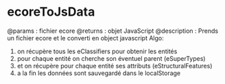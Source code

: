# ecoreToJsData
@params : fichier ecore
@returns : objet JavaScript
@description : Prends un fichier ecore et le converti en object javascript
Algo: 
  1) on récupère tous les eClassifiers pour obtenir les entités
  2) pour chaque entité on cherche son éventuel parent (eSuperTypes)
  3) et on récupère pour chaque entité ses attributs (eStructuralFeatures) 
  4) a la fin les données sont sauvegardé dans le localStorage
  